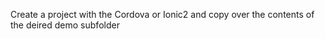 Create a project with the Cordova or Ionic2 and copy over the contents of the deired demo subfolder
